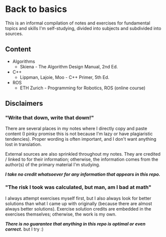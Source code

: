 # Back to basics

This is an informal compilation of notes and exercises for fundamental topics and skills I'm self-studying, divided into subjects and subdivided into sources.

## Content

- Algorithms
    - Skiena - The Algorithm Design Manual, 2nd Ed.
- C++
    - Lippman, Lajoie, Moo - C++ Primer, 5th Ed.
- ROS
    - ETH Zurich - Programming for Robotics, ROS (online course)

## Disclaimers

### "Write that down, write that down!"

There are several places in my notes where I directly copy and paste content (I pinky promise this is not because I'm lazy or have plagiaristic tendencies). Proper wording is often important, and I don't want anything lost in translation.

External sources are also sprinkled throughout my notes. They are credited / linked to for their information; otherwise, the information comes from the author(s) of the primary material I'm studying.

***I take no credit whatsoever for any information that appears in this repo.***

### "The risk I took was calculated, but man, am I bad at math"

I always attempt exercises myself first, but I also always look for better solutions than what I came up with originally (because there are almost always better solutions). Exercise solution credits are embedded in the exercises themselves; otherwise, the work is my own. 

***There is no guarantee that anything in this repo is optimal or even correct.*** but I try :)